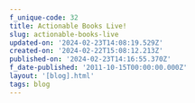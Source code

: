 ```yaml
---
f_unique-code: 32
title: Actionable Books Live!
slug: actionable-books-live
updated-on: '2024-02-23T14:08:19.529Z'
created-on: '2024-02-22T15:08:12.213Z'
published-on: '2024-02-23T14:16:55.370Z'
f_date-published: '2011-10-15T00:00:00.000Z'
layout: '[blog].html'
tags: blog
---
```



